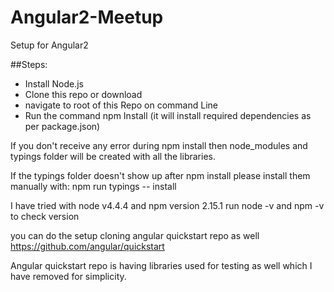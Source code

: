# Angular2-Meetup
Setup for Angular2

##Steps:
* Install Node.js
* Clone this repo or download
* navigate to root of this Repo on command Line
* Run the command npm Install (it will install required dependencies as per package.json)

If you don't receive any error during npm install 
then node_modules and typings folder will be created with all the libraries.

If the typings folder doesn't show up after npm install please install them manually with:
npm run typings -- install

I have tried with node v4.4.4 and npm version 2.15.1
run node -v and npm -v to check version

you can do the setup cloning angular quickstart repo as well
https://github.com/angular/quickstart

Angular quickstart repo is having libraries used for testing as well which I have removed for simplicity.
